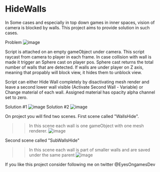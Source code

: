 # HideWalls
In Some cases and especially in top down games in inner spaces, vision of camera is blocked by walls.
This project aims to provide solution in such cases.

Problem
![image](https://user-images.githubusercontent.com/71728654/171873333-1f168c7b-9ad8-42b1-9b9a-4f99ce6722c4.png)

Script is attached on an empty gameObject under camera. This script raycast from camera to player in each frame.
In case collision with wall is made it trigger an Sphere cast on player pos. Sphere cast returns the total number of walls that are detected.
If walls are under player on Z axis, meaning that propably will block view, it hides them to unblock view.

Script can either Hide Wall completely by disactivating mesh render and leave a second lower wall visible (Activate Second Wall - Variable)
or
Change material of each wall. Assigned material has opacity alpha channel set to zero.

Solution #1
![image](https://user-images.githubusercontent.com/71728654/171873471-5274179b-6d05-478a-9608-8244fa5840d1.png)
Solution #2
![image](https://user-images.githubusercontent.com/71728654/171873541-e39dce3c-2990-4362-adec-14fbb853dd9a.png)

On project you will find two scenes. 
First scene called "WallsHide". 
>>In this scene each wall is one gameObject with one mesh renderer.
![image](https://user-images.githubusercontent.com/71728654/171874936-9c9b4db5-364a-4cec-8507-8b14f47c6505.png)

Second scene called "SubWallsHide"
>>In this scene each wall is part of smaller walls and are saved under the same parent
![image](https://user-images.githubusercontent.com/71728654/171874992-787d547a-f029-4f8d-a800-63c9bc7d34e6.png)

If you like this project consider following me on twitter @EyesOngamesDev

